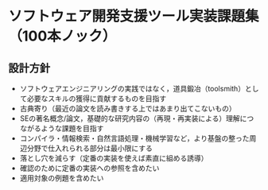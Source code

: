 # ソフトウェア開発支援ツール実装課題集（100本ノック）

## 設計方針
- ソフトウェアエンジニアリングの実践ではなく，道具鍛冶（toolsmith）として必要なスキルの獲得に貢献するものを目指す
- 古典寄り（最近の論文を読み書きする上ではあまり出てこないもの）
- SEの著名概念/論文，基礎的な研究内容の（再現・再実装による）理解につながるような課題を目指す
- コンパイラ・情報検索・自然言語処理・機械学習など，より基盤の整った周辺分野で仕入れられる部分は最小限にする
- 落とし穴を減らす（定番の実装を使えば素直に組める誘導）
- 確認のために定番の実装への参照を含めたい
- 適用対象の例題を含めたい

